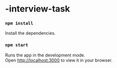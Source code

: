 # -interview-task

### `npm install`

Install the dependencies.

### `npm start`

Runs the app in the development mode.\
Open [http://localhost:3000](http://localhost:3000) to view it in your browser.
